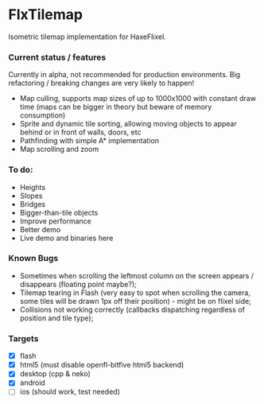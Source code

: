 FlxTilemap
==========

Isometric tilemap implementation for HaxeFlixel.

### Current status / features

Currently in alpha, not recommended for production environments. Big refactoring / breaking changes are very likely to happen!

 * Map culling, supports map sizes of up to 1000x1000 with constant draw time (maps can be bigger in theory but beware of memory consumption)
 * Sprite and dynamic tile sorting, allowing moving objects to appear behind or in front of walls, doors, etc
 * Pathfinding with simple A* implementation
 * Map scrolling and zoom
 
### To do:

 * Heights
 * Slopes
 * Bridges
 * Bigger-than-tile objects
 * Improve performance
 * Better demo
 * Live demo and binaries here

### Known Bugs

 * Sometimes when scrolling the leftmost column on the screen appears / disappears (floating point maybe?);
 * Tilemap tearing in Flash (very easy to spot when scrolling the camera, some tiles will be drawn 1px off their position) - might be on flixel side;
 * Collisions not working correctly (callbacks dispatching regardless of position and tile type);

### Targets

 * [x] flash
 * [x] html5 (must disable openfl-bitfive html5 backend)
 * [x] desktop (cpp & neko)
 * [x] android
 * [ ] ios (should work, test needed)